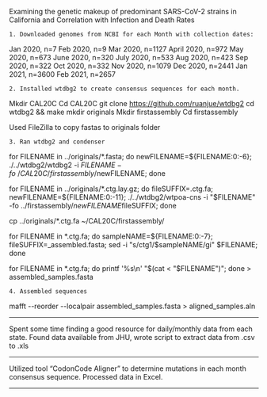 
Examining the genetic makeup of predominant SARS-CoV-2 strains in California and Correlation with Infection and Death Rates

	1. Downloaded genomes from NCBI for each Month with collection dates:
Jan 2020, n=7
Feb 2020, n=9
Mar 2020, n=1127
April 2020, n=972
May 2020, n=673
June 2020, n=320
July 2020, n=533
Aug 2020, n=423
Sep 2020, n=322
Oct 2020, n=332
Nov 2020, n=1079
Dec 2020, n=2441
Jan 2021, n=3600
Feb 2021, n=2657

	2. Installed wtdbg2 to create consensus sequences for each month.
Mkdir CAL20C
Cd CAL20C
git clone https://github.com/ruanjue/wtdbg2
cd wtdbg2 && make
mkdir originals
Mkdir firstassembly
Cd firstassembly

Used FileZilla to copy fastas to originals folder

	3. Ran wtdbg2 and condenser
for FILENAME in ../originals/*.fasta; do newFILENAME=${FILENAME:0:-6}; ./../wtdbg2/wtdbg2 -i $FILENAME -fo ~/CAL20C/firstassembly/$newFILENAME; done

for FILENAME in ../originals/*.ctg.lay.gz; do fileSUFFIX=.ctg.fa; newFILENAME=${FILENAME:0:-11}; ./../wtdbg2/wtpoa-cns -i "$FILENAME" -fo ../firstassembly/$newFILENAME$fileSUFFIX; done

cp ../originals/*.ctg.fa ~/CAL20C/firstassembly/

for FILENAME in *.ctg.fa; do sampleNAME=${FILENAME:0:-7}; fileSUFFIX=_assembled.fasta; sed -i "s/ctg1/$sampleNAME/gi" $FILENAME; done

for FILENAME in *.ctg.fa; do printf '%s\n' "$(cat < "$FILENAME")"; done > assembled_samples.fasta

	4. Assembled sequences
mafft --reorder --localpair assembled_samples.fasta > aligned_samples.aln

_____________________________

Spent some time finding a good resource for daily/monthly data from each state. Found data available from JHU, wrote script to extract data from .csv to .xls
_____________________________

Utilized tool “CodonCode Aligner” to determine mutations in each month consensus sequence. Processed data in Excel.
_____________________________

